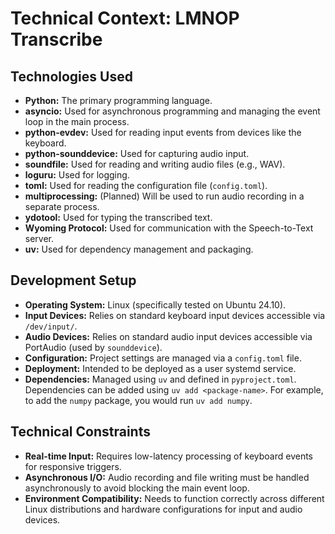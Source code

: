 # Technical Context: LMNOP Transcribe

## Technologies Used

-   **Python:** The primary programming language.
-   **asyncio:** Used for asynchronous programming and managing the event loop in the main process.
-   **python-evdev:** Used for reading input events from devices like the keyboard.
-   **python-sounddevice:** Used for capturing audio input.
-   **soundfile:** Used for reading and writing audio files (e.g., WAV).
-   **loguru:** Used for logging.
-   **toml:** Used for reading the configuration file (`config.toml`).
-   **multiprocessing:** (Planned) Will be used to run audio recording in a separate process.
-   **ydotool:** Used for typing the transcribed text.
-   **Wyoming Protocol:** Used for communication with the Speech-to-Text server.
-   **uv:** Used for dependency management and packaging.

## Development Setup

-   **Operating System:** Linux (specifically tested on Ubuntu 24.10).
-   **Input Devices:** Relies on standard keyboard input devices accessible via `/dev/input/`.
-   **Audio Devices:** Relies on standard audio input devices accessible via PortAudio (used by `sounddevice`).
-   **Configuration:** Project settings are managed via a `config.toml` file.
-   **Deployment:** Intended to be deployed as a user systemd service.
-   **Dependencies:** Managed using `uv` and defined in `pyproject.toml`. Dependencies can be added using `uv add <package-name>`. For example, to add the `numpy` package, you would run `uv add numpy`.

## Technical Constraints

-   **Real-time Input:** Requires low-latency processing of keyboard events for responsive triggers.
-   **Asynchronous I/O:** Audio recording and file writing must be handled asynchronously to avoid blocking the main event loop.
-   **Environment Compatibility:** Needs to function correctly across different Linux distributions and hardware configurations for input and audio devices.
